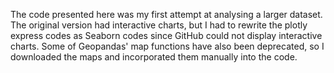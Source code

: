 The code presented here was my first attempt at analysing a larger dataset. The original version had interactive charts, but I had to rewrite the plotly express codes as Seaborn codes since GitHub could not display interactive charts. Some of Geopandas' map functions have also been deprecated, so I downloaded the maps and incorporated them manually into the code.
